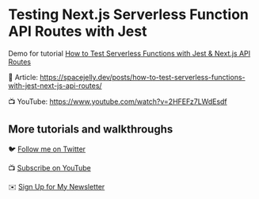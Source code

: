 # Testing Next.js Serverless Function API Routes with Jest

Demo for tutorial [How to Test Serverless Functions with Jest & Next.js API Routes](https://www.youtube.com/watch?v=2HFEFz7LWdE)

📝 Article: https://spacejelly.dev/posts/how-to-test-serverless-functions-with-jest-next-js-api-routes/

📺 YouTube: https://www.youtube.com/watch?v=2HFEFz7LWdEsdf

## More tutorials and walkthroughs

🐦 [Follow me on Twitter](https://twitter.com/colbyfayock)

📺 [Subscribe on YouTube](https://www.youtube.com/colbyfayock)

✉️ [Sign Up for My Newsletter](https://colbyfayock.com/newsletter)
